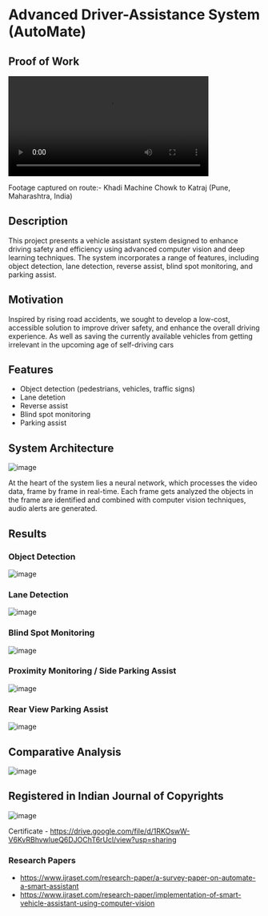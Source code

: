 # Advanced Driver-Assistance System (AutoMate)

## Proof of Work
<video src="https://github.com/user-attachments/assets/fe62e83a-5732-4378-ab65-3d801c32114b" width="400" height=auto controls></video>

Footage captured on route:-
Khadi Machine Chowk to Katraj (Pune, Maharashtra, India)

## Description

This project presents a vehicle assistant system designed to enhance driving safety and efficiency using advanced computer vision and deep learning techniques. The system incorporates a range of features, including object detection, lane detection, reverse assist, blind spot monitoring, and parking assist.

## Motivation

Inspired by rising road accidents, we sought to develop a low-cost, accessible solution to improve driver safety, and enhance the overall driving experience. As well as saving the currently available vehicles from getting irrelevant in the upcoming age of self-driving cars

## Features

- Object detection (pedestrians, vehicles, traffic signs)
- Lane detetion
- Reverse assist
- Blind spot monitoring
- Parking assist

## System Architecture

![image](https://github.com/user-attachments/assets/ecf31d17-83cc-4ce2-bde9-bde43d80308c)

At the heart of the system lies a neural network, which processes the video data, frame by frame in real-time. Each frame gets analyzed the objects in the frame are identified and combined with computer vision techniques, audio alerts are generated. 

## Results

### Object Detection
![image](https://github.com/user-attachments/assets/2fc358e9-3f56-4752-a660-32f058133332)

### Lane Detection
![image](https://github.com/user-attachments/assets/f6c6fecf-ce81-4df6-87f5-88b2e1da8104)

### Blind Spot Monitoring
![image](https://github.com/user-attachments/assets/d47b2c71-0b04-4ada-93b1-ee8116a894cc)

### Proximity Monitoring / Side Parking Assist
![image](https://github.com/user-attachments/assets/61113030-45eb-40ba-8f7a-102c57058bd9)

### Rear View Parking Assist
![image](https://github.com/user-attachments/assets/489d9af4-65ce-4756-aa17-78d5abc3b0e8)

## Comparative Analysis
![image](https://github.com/user-attachments/assets/676aa94c-9152-4b5c-a9d3-f22f48896f5b)


## Registered in Indian Journal of Copyrights
![image](https://github.com/user-attachments/assets/5fb8c1ad-8438-4c3c-b840-f1d9a4b6b073)

Certificate - https://drive.google.com/file/d/1RKOswW-V6KvRBhvwlueQ6DJOChT6rUcl/view?usp=sharing

### Research Papers

- https://www.ijraset.com/research-paper/a-survey-paper-on-automate-a-smart-assistant
- https://www.ijraset.com/research-paper/implementation-of-smart-vehicle-assistant-using-computer-vision
